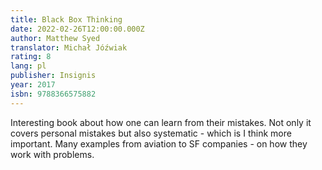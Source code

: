 ```yaml
---
title: Black Box Thinking
date: 2022-02-26T12:00:00.000Z
author: Matthew Syed
translator: Michał Jóźwiak
rating: 8
lang: pl
publisher: Insignis
year: 2017
isbn: 9788366575882
---
```


Interesting book about how one can learn from their mistakes. Not only it covers personal mistakes but also systematic - which is I think more important. Many examples from aviation to SF companies - on how they work with problems.

